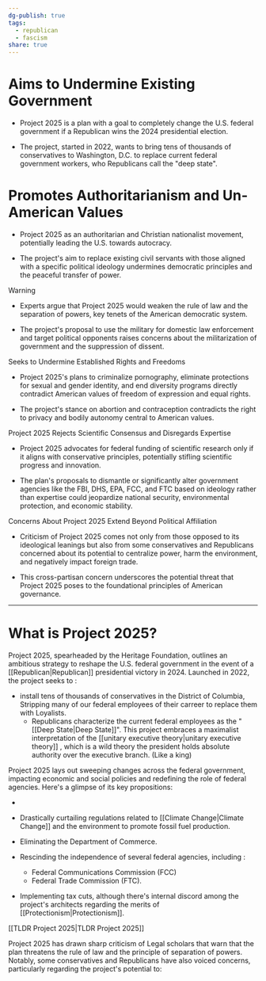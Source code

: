 ```yaml
---
dg-publish: true
tags:
  - republican
  - fascism
share: true
---
```

# Aims to Undermine Existing Government

- Project 2025 is a plan with a goal to completely change the U.S. federal government if a Republican wins the 2024 presidential election.
    
- The project, started in 2022, wants to bring tens of thousands of conservatives to Washington, D.C. to replace current federal government workers, who Republicans call the "deep state".
    

# Promotes Authoritarianism and Un-American Values

- Project 2025 as an authoritarian and Christian nationalist movement, potentially leading the U.S. towards autocracy.
    
- The project's aim to replace existing civil servants with those aligned with a specific political ideology undermines democratic principles and the peaceful transfer of power.
    

> [!warning] 
> - Experts argue that Project 2025 would weaken the rule of law and the separation of powers, key tenets of the American democratic system. 

    
- The project's proposal to use the military for domestic law enforcement and target political opponents raises concerns about the militarization of government and the suppression of dissent.
    

Seeks to Undermine Established Rights and Freedoms

- Project 2025's plans to criminalize pornography, eliminate protections for sexual and gender identity, and end diversity programs directly contradict American values of freedom of expression and equal rights.
    
- The project's stance on abortion and contraception contradicts the right to privacy and bodily autonomy central to American values.
    

Project 2025 Rejects Scientific Consensus and Disregards Expertise

- Project 2025 advocates for federal funding of scientific research only if it aligns with conservative principles, potentially stifling scientific progress and innovation.
    
- The plan's proposals to dismantle or significantly alter government agencies like the FBI, DHS, EPA, FCC, and FTC based on ideology rather than expertise could jeopardize national security, environmental protection, and economic stability.
    

Concerns About Project 2025 Extend Beyond Political Affiliation

- Criticism of Project 2025 comes not only from those opposed to its ideological leanings but also from some conservatives and Republicans concerned about its potential to centralize power, harm the environment, and negatively impact foreign trade.
    
- This cross-partisan concern underscores the potential threat that Project 2025 poses to the foundational principles of American governance.
    

---

# What is Project 2025? 

Project 2025, spearheaded by the Heritage Foundation, outlines an ambitious strategy to reshape the U.S. federal government in the event of a [[Republican|Republican]] presidential victory in 2024. Launched in 2022, the project seeks to :
- install tens of thousands of conservatives in the District of Columbia, Stripping many of our federal employees of their carreer to replace them with Loyalists. 
	- Republicans characterize the current federal employees as the "[[Deep State|Deep State]]". This project embraces a maximalist interpretation of the [[unitary executive theory|unitary executive theory]] , which is a wild theory the president holds absolute authority over the executive branch. (Like a king)

Project 2025 lays out sweeping changes across the federal government, impacting economic and social policies and redefining the role of federal agencies. Here's a glimpse of its key propositions:

-
		    
- Drastically curtailing regulations related to [[Climate Change|Climate Change]] and the environment to promote fossil fuel production.
    
- Eliminating the Department of Commerce.
    
- Rescinding the independence of several federal agencies, including : 
	- Federal Communications Commission (FCC) 
	- Federal Trade Commission (FTC).
	    
- Implementing tax cuts, although there's internal discord among the project's architects regarding the merits of [[Protectionism|Protectionism]].
    


[[TLDR Project 2025|TLDR Project 2025]]


Project 2025 has drawn sharp criticism of Legal scholars that warn that the plan threatens the rule of law and the principle of separation of powers. Notably, some conservatives and Republicans have also voiced concerns, particularly regarding the project's potential to:

